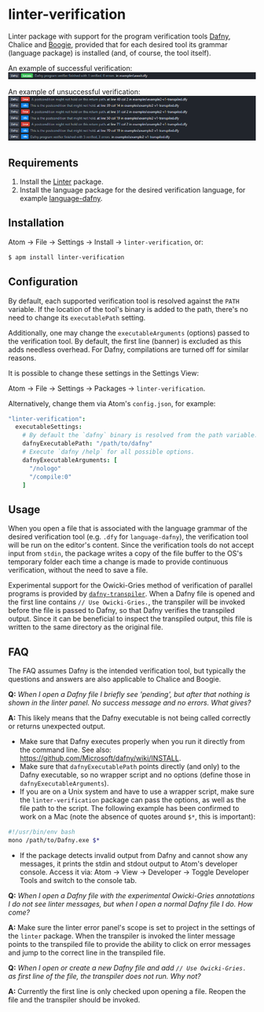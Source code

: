 # linter-verification

Linter package with support for the program verification tools [Dafny](https://www.microsoft.com/en-us/research/project/dafny-a-language-and-program-verifier-for-functional-correctness/), Chalice and [Boogie](https://www.microsoft.com/en-us/research/project/boogie-an-intermediate-verification-language/), provided that for each desired tool its grammar (language package) is installed (and, of course, the tool itself).

An example of successful verification:
![dafny-success](./docs/resources/dafny-success.png)

An example of unsuccessful verification:
![dafny-error](./docs/resources/dafny-error.png)

## Requirements

1. Install the [Linter](https://atom.io/packages/linter) package.
2. Install the language package for the desired verification language, for example [language-dafny](https://atom.io/packages/language-dafny).

## Installation

Atom → File → Settings → Install → `linter-verification`, or:

```sh
$ apm install linter-verification
```

## Configuration

By default, each supported verification tool is resolved against the `PATH` variable. If the location of the tool's binary is added to the path, there's no need to change its `executablePath` setting.

Additionally, one may change the `executableArguments` (options) passed to the verification tool. By default, the first line (banner) is excluded as this adds needless overhead. For Dafny, compilations are turned off for similar reasons.

It is possible to change these settings in the Settings View:

Atom → File → Settings → Packages → `linter-verification`.

Alternatively, change them via Atom's `config.json`, for example:

```coffeescript
"linter-verification":
  executableSettings:
    # By default the `dafny` binary is resolved from the path variable.
    dafnyExecutablePath: "/path/to/dafny"
    # Execute `dafny /help` for all possible options.
    dafnyExecutableArguments: [
      "/nologo"
      "/compile:0"
    ]
```

## Usage

When you open a file that is associated with the language grammar of the desired verification tool (e.g. `.dfy` for `language-dafny`), the verification tool will be run on the editor's content. Since the verification tools do not accept input from `stdin`, the package writes a copy of the file buffer to the OS's temporary folder each time a change is made to provide continuous verification, without the need to save a file.

Experimental support for the Owicki-Gries method of verification of parallel programs is provided by [`dafny-transpiler`](https://github.com/Alchiadus/dafny-transpiler). When a Dafny file is opened and the first line contains `// Use Owicki-Gries.`, the transpiler will be invoked before the file is passed to Dafny, so that Dafny verifies the transpiled output. Since it can be beneficial to inspect the transpiled output, this file is written to the same directory as the original file.

## FAQ

The FAQ assumes Dafny is the intended verification tool, but typically the questions and answers are also applicable to Chalice and Boogie.

**Q:** _When I open a Dafny file I briefly see 'pending', but after that nothing is shown in the linter panel. No success message and no errors. What gives?_

**A:** This likely means that the Dafny executable is not being called correctly or returns unexpected output.
  - Make sure that Dafny executes properly when you run it directly from the command line. See also: https://github.com/Microsoft/dafny/wiki/INSTALL.
  - Make sure that `dafnyExecutablePath` points directly (and only) to the Dafny executable, so no wrapper script and no options (define those in `dafnyExecutableArguments`).
  - If you are on a Unix system and have to use a wrapper script, make sure the `linter-verification` package can pass the options, as well as the file path to the script. The following example has been confirmed to work on a Mac (note the absence of quotes around `$*`, this is important):

  ```sh
  #!/usr/bin/env bash
  mono /path/to/Dafny.exe $*
  ```
  - If the package detects invalid output from Dafny and cannot show any messages, it prints the stdin and stdout output to Atom's developer console. Access it via: Atom → View → Developer → Toggle Developer Tools and switch to the console tab.

**Q:** _When I open a Dafny file with the experimental Owicki-Gries annotations I do not see linter messages, but when I open a normal Dafny file I do. How come?_

**A:** Make sure the linter error panel's scope is set to project in the settings of the `linter` package. When the transpiler is invoked the linter message points to the transpiled file to provide the ability to click on error messages and jump to the correct line in the transpiled file.

**Q:** _When I open or create a new Dafny file and add `// Use Owicki-Gries.` as first line of the file, the transpiler does not run. Why not?_

**A:** Currently the first line is only checked upon opening a file. Reopen the file and the transpiler should be invoked.
